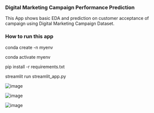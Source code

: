 ### Digital Marketing Campaign Performance Prediction

This App shows basic EDA and prediction on customer acceptance of campaign using Digital Marketing Campaign Dataset.

### How to run this app

conda create -n myenv

conda activate myenv

pip install -r requirements.txt

streamlit run streamlit_app.py

![image](https://user-images.githubusercontent.com/125840647/224606275-e30e0d97-d420-4014-88fb-270aa582efa3.png)


![image](https://user-images.githubusercontent.com/125840647/224606337-a33ceb11-2505-4cb9-afa2-33f328e70123.png)

![image](https://user-images.githubusercontent.com/125840647/224606791-6767c927-23f9-44f0-8d44-9674ef139bd3.png)

